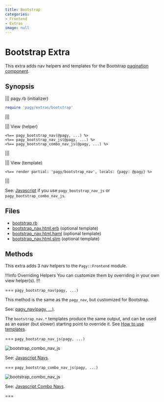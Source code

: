 ```yaml
---
title: Bootstrap
categories:
- Frontend
- Extras
image: null
---
```

# Bootstrap Extra

This extra adds nav helpers and templates for the Bootstrap [pagination component](https://getbootstrap.com/docs/4.1/components/pagination).

## Synopsis

||| pagy.rb (initializer)
```ruby
require 'pagy/extras/bootstrap'
```
|||

||| View (helper)
```erb
<%== pagy_bootstrap_nav(@pagy, ...) %>
<%== pagy_bootstrap_nav_js(@pagy, ...) %>
<%== pagy_bootstrap_combo_nav_js(@pagy, ...) %>
```
|||

||| View (template)
```erb
<%== render partial: 'pagy/bootstrap_nav', locals: {pagy: @pagy} %>
```
|||

See: [Javascript](/docs/api/javascript.md) if you use `pagy_bootstrap_nav_js` or `pagy_bootstrap_combo_nav_js`.

## Files

- [bootstrap.rb](https://github.com/ddnexus/pagy/blob/master/lib/pagy/extras/bootstrap.rb)
- [bootstrap_nav.html.erb](https://github.com/ddnexus/pagy/blob/master/lib/templates/bootstrap_nav.html.erb) (optional template)
- [bootstrap_nav.html.haml](https://github.com/ddnexus/pagy/blob/master/lib/templates/bootstrap_nav.html.haml) (optional template)
- [bootstrap_nav.html.slim](https://github.com/ddnexus/pagy/blob/master/lib/templates/bootstrap_nav.html.slim) (optional template)

## Methods

This extra adds 3 nav helpers to the `Pagy::Frontend` module. 

!!!info Overriding Helpers
You can customize them by overriding in your own view helper(s).
!!!

=== `pagy_bootstrap_nav(pagy, ...)`

This method is the same as the `pagy_nav`, but customized for Bootstrap.

See: [pagy_nav(pagy, ...)](/docs/api/frontend.md#pagy-nav-pagy).

The `bootstrap_nav.*` templates produce the same output, and can be used as an easier (but slower) starting point to override it. See [How to use templates](/docs/how-to.md#use-templates).

=== `pagy_bootstrap_nav_js(pagy, ...)`

![bootstrap_combo_nav_js](/docs/assets/images/bootstrap_nav_js-g.png)

See: [Javascript Navs](/docs/api/javascript/navs.md).

=== `pagy_bootstrap_combo_nav_js(pagy, ...)`

![bootstrap_combo_nav_js](/docs/assets/images/bootstrap_combo_nav_js-g.png)

See: [Javascript Combo Navs](/docs/api/javascript/combo-navs.md).

===